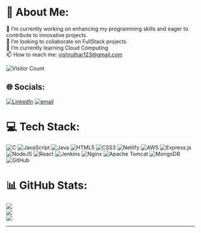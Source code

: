 # 💫 About Me:
🔭 I’m currently working on enhancing my programming skills and eager to contribute to innovative projects.<br>👯 I’m looking to collaborate on FullStack projects<br>🌱 I’m currently learning Cloud Computing<br>📫 How to reach me: vishruthar123@gmail.com<br>

![Visitor Count](https://visitcount.itsvg.in/api?id=r-vishrutha&label=Profile%20Views&color=0&icon=5&pretty=true)



## 🌐 Socials:
[![LinkedIn](https://img.shields.io/badge/LinkedIn-%230077B5.svg?logo=linkedin&logoColor=white)](https://linkedin.com/in/r-vishrutha-7479b92a5) [![email](https://img.shields.io/badge/Email-D14836?logo=gmail&logoColor=white)](mailto:vishruthar123@gmail.com) 

# 💻 Tech Stack:
![C](https://img.shields.io/badge/c-%2300599C.svg?style=for-the-badge&logo=c&logoColor=white) ![JavaScript](https://img.shields.io/badge/javascript-%23323330.svg?style=for-the-badge&logo=javascript&logoColor=%23F7DF1E) ![Java](https://img.shields.io/badge/java-%23ED8B00.svg?style=for-the-badge&logo=openjdk&logoColor=white) ![HTML5](https://img.shields.io/badge/html5-%23E34F26.svg?style=for-the-badge&logo=html5&logoColor=white) ![CSS3](https://img.shields.io/badge/css3-%231572B6.svg?style=for-the-badge&logo=css3&logoColor=white) ![Netlify](https://img.shields.io/badge/netlify-%23000000.svg?style=for-the-badge&logo=netlify&logoColor=#00C7B7) ![AWS](https://img.shields.io/badge/AWS-%23FF9900.svg?style=for-the-badge&logo=amazon-aws&logoColor=white) ![Express.js](https://img.shields.io/badge/express.js-%23404d59.svg?style=for-the-badge&logo=express&logoColor=%2361DAFB) ![NodeJS](https://img.shields.io/badge/node.js-6DA55F?style=for-the-badge&logo=node.js&logoColor=white) ![React](https://img.shields.io/badge/react-%2320232a.svg?style=for-the-badge&logo=react&logoColor=%2361DAFB) ![Jenkins](https://img.shields.io/badge/jenkins-%232C5263.svg?style=for-the-badge&logo=jenkins&logoColor=white) ![Nginx](https://img.shields.io/badge/nginx-%23009639.svg?style=for-the-badge&logo=nginx&logoColor=white) ![Apache Tomcat](https://img.shields.io/badge/apache%20tomcat-%23F8DC75.svg?style=for-the-badge&logo=apache-tomcat&logoColor=black) ![MongoDB](https://img.shields.io/badge/MongoDB-%234ea94b.svg?style=for-the-badge&logo=mongodb&logoColor=white) ![GitHub](https://img.shields.io/badge/github-%23121011.svg?style=for-the-badge&logo=github&logoColor=white)
# 📊 GitHub Stats:
![](https://github-readme-stats.vercel.app/api?username=r-vishrutha&theme=dark&hide_border=false&include_all_commits=true&count_private=false)<br/>
![](https://nirzak-streak-stats.vercel.app/?user=r-vishrutha&theme=dark&hide_border=false)<br/>
![](https://github-readme-stats.vercel.app/api/top-langs/?username=r-vishrutha&theme=dark&hide_border=false&include_all_commits=true&count_private=false&layout=compact)

---



<!-- Proudly created with GPRM ( https://gprm.itsvg.in ) -->
